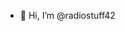 - 👋 Hi, I’m @radiostuff42

<!---
radiostuff42/radiostuff42 is a ✨ special ✨ repository because its `README.md` (this file) appears on your GitHub profile.
You can click the Preview link to take a look at your changes.
--->
